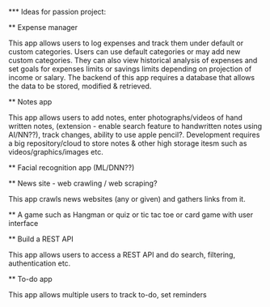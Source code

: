 *** Ideas for passion project:


** Expense manager 

This app allows users to log expenses and track them under default or custom categories. Users can use default categories or may add new custom categories. They can also view historical analysis of expenses and set goals for expenses limits or savings limits depending on projection of income or salary.
The backend of this app requires a database that allows the data to be stored, modified & retrieved.

** Notes app

This app allows users to add notes, enter photographs/videos of hand written notes, (extension - enable search feature to handwritten notes using AI/NN??), track changes, ability to use apple pencil?.
Development requires a big repository/cloud to store notes & other high storage itesm such as videos/graphics/images etc.

** Facial recognition app (ML/DNN??)

** News site - web crawling / web scraping?

This app crawls news websites (any or given) and gathers links from it.

** A game such as Hangman or quiz or tic tac toe or card game with user interface

** Build a REST API

This app allows users to access a REST API and do search, filtering, authentication etc.

** To-do app

This app allows multiple users to track to-do, set reminders
